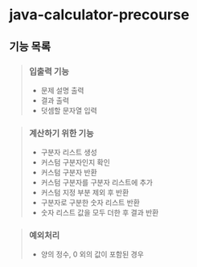 # java-calculator-precourse

## 기능 목록

> ### 입출력 기능
> - 문제 설명 출력
> - 결과 출력
> - 덧셈할 문자열 입력

> ### 계산하기 위한 기능
> - 구분자 리스트 생성
> - 커스텀 구분자인지 확인
> - 커스텀 구분자 반환
> - 커스텀 구분자를 구분자 리스트에 추가
> - 커스텀 지정 부분 제외 후 반환
> - 구분자로 구분한 숫자 리스트 반환
> - 숫자 리스트 값을 모두 더한 후 결과 반환

> ### 예외처리
>  - 양의 정수, 0 외의 값이 포함된 경우